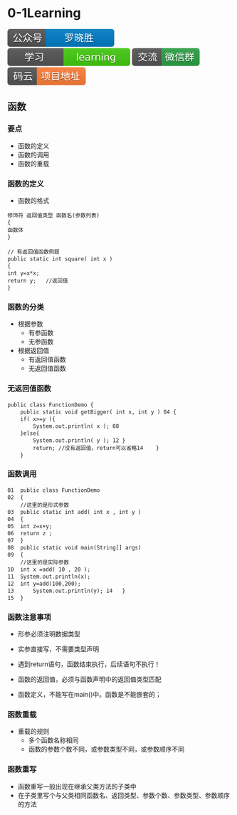 # 0-1Learning

![alt text](../../static/common/svg/luoxiaosheng.svg "公众号")
![alt text](../../static/common/svg/luoxiaosheng_learning.svg "学习")
![alt text](../../static/common/svg/luoxiaosheng_wechat.svg "微信")
![alt text](../../static/common/svg/luoxiaosheng_gitee.svg "码云")

## 函数

### 要点
* 函数的定义
* 函数的调用
* 函数的重载


### 函数的定义
* 函数的格式
``````
修饰符 返回值类型 函数名(参数列表)
{
函数体
}

// 有返回值函数例题
public static int square( int x )
{
int y=x*x;
return y;	//返回值
}
``````

### 函数的分类
* 根据参数
    * 有参函数
    * 无参函数
* 根据返回值
    * 有返回值函数
    * 无返回值函数

### 无返回值函数
``````
public class FunctionDemo {
	public static void getBigger( int x, int y ) 04	{
	if( x>=y ){
		System.out.println( x ); 08	
    }else{
		System.out.println( y ); 12	}
		return;	//没有返回值，return可以省略14	}
	}
``````

### 函数调用
``````
01	public class FunctionDemo 
02	{
    //这里的是形式参数
03	public static int add( int x , int y ) 
04	{
05	int z=x+y;
06	return z ; 
07	}
08	public static void main(String[] args) 
09	{
    //这里的是实际参数
10	int x =add( 10 , 20 );
11	System.out.println(x);
12	int y=add(100,200);
13		System.out.println(y); 14	}
15	}

``````
### 函数注意事项
* 形参必须注明数据类型
* 实参直接写，不需要类型声明

* 遇到return语句，函数结束执行，后续语句不执行！
* 函数的返回值，必须与函数声明中的返回值类型匹配
* 函数定义，不能写在main()中。函数是不能嵌套的；


### 函数重载
* 重载的规则
    * 多个函数名称相同
    * 函数的参数个数不同，或参数类型不同，或参数顺序不同

### 函数重写
* 函数重写一般出现在继承父类方法的子类中
* 在子类里写个与父类相同函数名、返回类型、参数个数、参数类型、参数顺序的方法